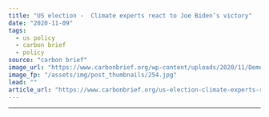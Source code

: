 ```yaml
---
title: "US election -  Climate experts react to Joe Biden’s victory"
date: "2020-11-09"
tags: 
  - us policy
  - carbon brief
  - policy
source: "carbon brief"
image_url: "https://www.carbonbrief.org/wp-content/uploads/2020/11/Democratic-presidential-candidate-Joe-Biden-and-vice-president-elect-Kamala-Harris-107x71.jpg"
image_fp: "/assets/img/post_thumbnails/254.jpg"
lead: ""
article_url: "https://www.carbonbrief.org/us-election-climate-experts-react-to-joe-bidens-victory"
---
```


---
